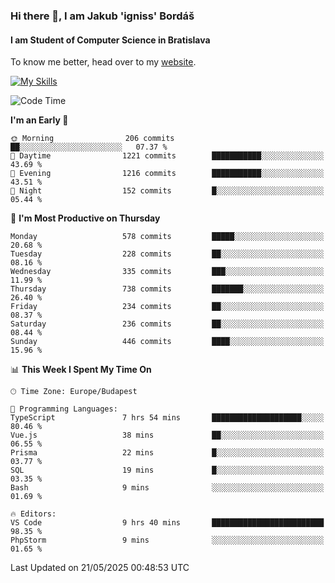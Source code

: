 ### Hi there 👋, I am Jakub 'igniss' Bordáš

#### I am Student of Computer Science in Bratislava
To know me better, head over to my [website](https://bordas.sk).

[![My Skills](https://skillicons.dev/icons?i=js,typescript,html,css,figma,svelte,vue,next,postgresql,nest,express,nodejs)](https://bordas.sk)


<!--START_SECTION:waka-->
![Code Time](http://img.shields.io/badge/Code%20Time-1%2C901%20hrs%2044%20mins-blue)

**I'm an Early 🐤** 

```text
🌞 Morning                206 commits         ██░░░░░░░░░░░░░░░░░░░░░░░   07.37 % 
🌆 Daytime                1221 commits        ███████████░░░░░░░░░░░░░░   43.69 % 
🌃 Evening                1216 commits        ███████████░░░░░░░░░░░░░░   43.51 % 
🌙 Night                  152 commits         █░░░░░░░░░░░░░░░░░░░░░░░░   05.44 % 
```
📅 **I'm Most Productive on Thursday** 

```text
Monday                   578 commits         █████░░░░░░░░░░░░░░░░░░░░   20.68 % 
Tuesday                  228 commits         ██░░░░░░░░░░░░░░░░░░░░░░░   08.16 % 
Wednesday                335 commits         ███░░░░░░░░░░░░░░░░░░░░░░   11.99 % 
Thursday                 738 commits         ███████░░░░░░░░░░░░░░░░░░   26.40 % 
Friday                   234 commits         ██░░░░░░░░░░░░░░░░░░░░░░░   08.37 % 
Saturday                 236 commits         ██░░░░░░░░░░░░░░░░░░░░░░░   08.44 % 
Sunday                   446 commits         ████░░░░░░░░░░░░░░░░░░░░░   15.96 % 
```


📊 **This Week I Spent My Time On** 

```text
🕑︎ Time Zone: Europe/Budapest

💬 Programming Languages: 
TypeScript               7 hrs 54 mins       ████████████████████░░░░░   80.46 % 
Vue.js                   38 mins             ██░░░░░░░░░░░░░░░░░░░░░░░   06.55 % 
Prisma                   22 mins             █░░░░░░░░░░░░░░░░░░░░░░░░   03.77 % 
SQL                      19 mins             █░░░░░░░░░░░░░░░░░░░░░░░░   03.35 % 
Bash                     9 mins              ░░░░░░░░░░░░░░░░░░░░░░░░░   01.69 % 

🔥 Editors: 
VS Code                  9 hrs 40 mins       █████████████████████████   98.35 % 
PhpStorm                 9 mins              ░░░░░░░░░░░░░░░░░░░░░░░░░   01.65 % 
```


 Last Updated on 21/05/2025 00:48:53 UTC
<!--END_SECTION:waka-->
